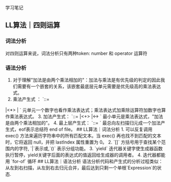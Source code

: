 学习笔记
## LL算法｜四则运算
### 词法分析
对四则运算来说，词法分析只有两种token: number 和 operator 运算符  
### 语法分析
1. 对于理解"加法是由两个乘法相加的"：加法与乘法是有优先级的判定的因此我们需要有一个嵌套的关系，该嵌套最底层元单元需要是优先级高的乘法表达式。  
2. 乘法产生式 ：
`<MultiplicationExpression>::=  
<Number>  
|<MultiplicationExpression><*><Number>
|<MultiplicationExpression></><Number>
`    
元单元一个数字也看作乘法表达式；乘法表达式加乘除运算符加数字也算作乘法表达式。  
3. 加法产生式：
`<AdditionExpression>::=
<MultiplicationExpression>
|<AdditionExpression><+><MultiplicationExpression>
|<AdditionExpression><-><MultiplicationExpression>
`    
最小单元是乘法表达式，"加法是由两个乘法相加的"。      
4. 最上层产生式：
 `<Expression>::=
 <AdditionExpression><EOF>
 `    
 最总向左扫描归元成一个加法产生式，eof表示总结符 end of file。     
 ## LL算法｜词法分析
1. 可以反复调用 exec() 方法来遍历字符串中的所有匹配文本。当 exec() 再也找不到匹配的文本时，它将返回 null，并把 lastIndex 属性重置为 0。  
2. `[]` 方括号用于查找某个范围内的字符, `|`表示或,`()` 表示分组功能。  
3. `yield` 迭代器关键字使生成器函数执行暂停，yield关键字后面的表达式的值返回给生成器的调用者。  
4. 迭代器都能用 `for-of` 循环
 ## LL算法｜语法分析
语法分析代码和产生式的分析过程类似：从左到右扫描，从左到右去归元合并，最后达到只剩一个单根`Expression`的状态.
 
